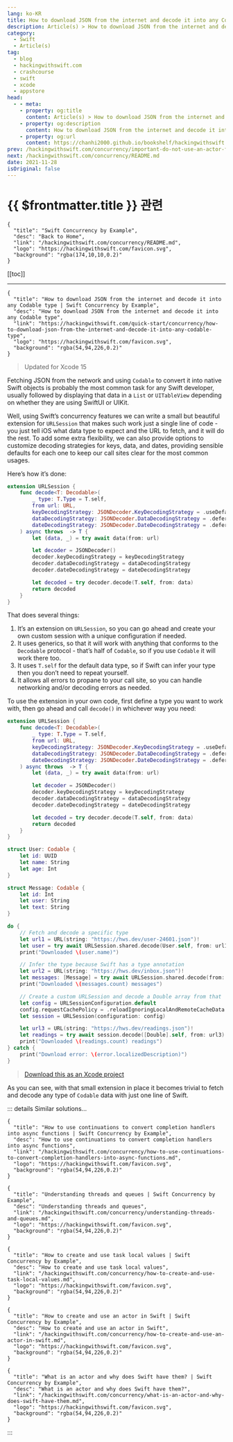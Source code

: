 ```yaml
---
lang: ko-KR
title: How to download JSON from the internet and decode it into any Codable type
description: Article(s) > How to download JSON from the internet and decode it into any Codable type
category:
  - Swift
  - Article(s)
tag: 
  - blog
  - hackingwithswift.com
  - crashcourse
  - swift
  - xcode
  - appstore
head:
  - - meta:
    - property: og:title
      content: Article(s) > How to download JSON from the internet and decode it into any Codable type
    - property: og:description
      content: How to download JSON from the internet and decode it into any Codable type
    - property: og:url
      content: https://chanhi2000.github.io/bookshelf/hackingwithswift.com/concurrency/how-to-download-json-from-the-internet-and-decode-it-into-any-codable-type.html
prev: /hackingwithswift.com/concurrency/important-do-not-use-an-actor-for-your-swiftui-data-models.md
next: /hackingwithswift.com/concurrency/README.md
date: 2021-11-28
isOriginal: false
---
```


# {{ $frontmatter.title }} 관련

```component VPCard
{
  "title": "Swift Concurrency by Example",
  "desc": "Back to Home",
  "link": "/hackingwithswift.com/concurrency/README.md",
  "logo": "https://hackingwithswift.com/favicon.svg",
  "background": "rgba(174,10,10,0.2)"
}
```

[[toc]]

---

```component VPCard
{
  "title": "How to download JSON from the internet and decode it into any Codable type | Swift Concurrency by Example",
  "desc": "How to download JSON from the internet and decode it into any Codable type",
  "link": "https://hackingwithswift.com/quick-start/concurrency/how-to-download-json-from-the-internet-and-decode-it-into-any-codable-type", 
  "logo": "https://hackingwithswift.com/favicon.svg",
  "background": "rgba(54,94,226,0.2)"
}
```

> Updated for Xcode 15

Fetching JSON from the network and using `Codable` to convert it into native Swift objects is probably the most common task for any Swift developer, usually followed by displaying that data in a `List` or `UITableView` depending on whether they are using SwiftUI or UIKit.

Well, using Swift’s concurrency features we can write a small but beautiful extension for `URLSession` that makes such work just a single line of code - you just tell iOS what data type to expect and the URL to fetch, and it will do the rest. To add some extra flexibility, we can also provide options to customize decoding strategies for keys, data, and dates, providing sensible defaults for each one to keep our call sites clear for the most common usages.

Here’s how it’s done:

```swift
extension URLSession {
    func decode<T: Decodable>(
        _ type: T.Type = T.self,
        from url: URL,
        keyDecodingStrategy: JSONDecoder.KeyDecodingStrategy = .useDefaultKeys,
        dataDecodingStrategy: JSONDecoder.DataDecodingStrategy = .deferredToData,
        dateDecodingStrategy: JSONDecoder.DateDecodingStrategy = .deferredToDate
    ) async throws  -> T {
        let (data, _) = try await data(from: url)

        let decoder = JSONDecoder()
        decoder.keyDecodingStrategy = keyDecodingStrategy
        decoder.dataDecodingStrategy = dataDecodingStrategy
        decoder.dateDecodingStrategy = dateDecodingStrategy

        let decoded = try decoder.decode(T.self, from: data)
        return decoded
    }
}
```

That does several things:

1. It’s an extension on `URLSession`, so you can go ahead and create your own custom session with a unique configuration if needed.
2. It uses generics, so that it will work with anything that conforms to the `Decodable` protocol - that’s half of `Codable`, so if you use `Codable` it will work there too.
3. It uses `T.self` for the default data type, so if Swift can infer your type then you don’t need to repeat yourself.
4. It allows all errors to propane to your call site, so you can handle networking and/or decoding errors as needed.

To use the extension in your own code, first define a type you want to work with, then go ahead and call `decode()` in whichever way you need:

```swift
extension URLSession {
    func decode<T: Decodable>(
        _ type: T.Type = T.self,
        from url: URL,
        keyDecodingStrategy: JSONDecoder.KeyDecodingStrategy = .useDefaultKeys,
        dataDecodingStrategy: JSONDecoder.DataDecodingStrategy = .deferredToData,
        dateDecodingStrategy: JSONDecoder.DateDecodingStrategy = .deferredToDate
    ) async throws  -> T {
        let (data, _) = try await data(from: url)

        let decoder = JSONDecoder()
        decoder.keyDecodingStrategy = keyDecodingStrategy
        decoder.dataDecodingStrategy = dataDecodingStrategy
        decoder.dateDecodingStrategy = dateDecodingStrategy

        let decoded = try decoder.decode(T.self, from: data)
        return decoded
    }
}

struct User: Codable {
    let id: UUID
    let name: String
    let age: Int
}

struct Message: Codable {
    let id: Int
    let user: String
    let text: String
}

do {
    // Fetch and decode a specific type
    let url1 = URL(string: "https://hws.dev/user-24601.json")!
    let user = try await URLSession.shared.decode(User.self, from: url1)
    print("Downloaded \(user.name)")

    // Infer the type because Swift has a type annotation
    let url2 = URL(string: "https://hws.dev/inbox.json")!
    let messages: [Message] = try await URLSession.shared.decode(from: url2)
    print("Downloaded \(messages.count) messages")

    // Create a custom URLSession and decode a Double array from that
    let config = URLSessionConfiguration.default
    config.requestCachePolicy = .reloadIgnoringLocalAndRemoteCacheData
    let session = URLSession(configuration: config)

    let url3 = URL(string: "https://hws.dev/readings.json")!
    let readings = try await session.decode([Double].self, from: url3)
    print("Downloaded \(readings.count) readings")
} catch {
    print("Download error: \(error.localizedDescription)")
}
```

> [<FontIcon icon="fas fa-file-zipper"/>Download this as an Xcode project](https://hackingwithswift.com/files/projects/concurrency/how-to-download-json-from-the-internet-and-decode-it-into-any-codable-type-1.zip)

As you can see, with that small extension in place it becomes trivial to fetch and decode any type of `Codable` data with just one line of Swift.

::: details Similar solutions…

```component VPCard
{
  "title": "How to use continuations to convert completion handlers into async functions | Swift Concurrency by Example",
  "desc": "How to use continuations to convert completion handlers into async functions",
  "link": "/hackingwithswift.com/concurrency/how-to-use-continuations-to-convert-completion-handlers-into-async-functions.md",
  "logo": "https://hackingwithswift.com/favicon.svg",
  "background": "rgba(54,94,226,0.2)"
}
```

```component VPCard
{
  "title": "Understanding threads and queues | Swift Concurrency by Example",
  "desc": "Understanding threads and queues",
  "link": "/hackingwithswift.com/concurrency/understanding-threads-and-queues.md",
  "logo": "https://hackingwithswift.com/favicon.svg",
  "background": "rgba(54,94,226,0.2)"
}
```

```component VPCard
{
  "title": "How to create and use task local values | Swift Concurrency by Example",
  "desc": "How to create and use task local values",
  "link": "/hackingwithswift.com/concurrency/how-to-create-and-use-task-local-values.md",
  "logo": "https://hackingwithswift.com/favicon.svg",
  "background": "rgba(54,94,226,0.2)"
}
```

```component VPCard
{
  "title": "How to create and use an actor in Swift | Swift Concurrency by Example",
  "desc": "How to create and use an actor in Swift",
  "link": "/hackingwithswift.com/concurrency/how-to-create-and-use-an-actor-in-swift.md",
  "logo": "https://hackingwithswift.com/favicon.svg",
  "background": "rgba(54,94,226,0.2)"
}
```

```component VPCard
{
  "title": "What is an actor and why does Swift have them? | Swift Concurrency by Example",
  "desc": "What is an actor and why does Swift have them?",
  "link": "/hackingwithswift.com/concurrency/what-is-an-actor-and-why-does-swift-have-them.md",
  "logo": "https://hackingwithswift.com/favicon.svg",
  "background": "rgba(54,94,226,0.2)"
}
```

:::

